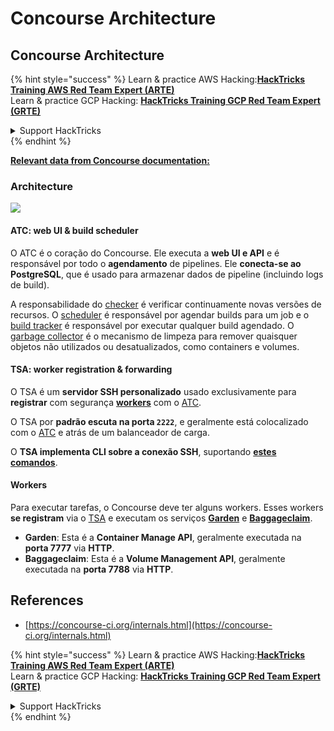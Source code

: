 # Concourse Architecture

## Concourse Architecture

{% hint style="success" %}
Learn & practice AWS Hacking:<img src="/.gitbook/assets/image.png" alt="" data-size="line">[**HackTricks Training AWS Red Team Expert (ARTE)**](https://training.hacktricks.xyz/courses/arte)<img src="/.gitbook/assets/image.png" alt="" data-size="line">\
Learn & practice GCP Hacking: <img src="/.gitbook/assets/image (2).png" alt="" data-size="line">[**HackTricks Training GCP Red Team Expert (GRTE)**<img src="/.gitbook/assets/image (2).png" alt="" data-size="line">](https://training.hacktricks.xyz/courses/grte)

<details>

<summary>Support HackTricks</summary>

* Check the [**subscription plans**](https://github.com/sponsors/carlospolop)!
* **Join the** 💬 [**Discord group**](https://discord.gg/hRep4RUj7f) or the [**telegram group**](https://t.me/peass) or **follow** us on **Twitter** 🐦 [**@hacktricks\_live**](https://twitter.com/hacktricks\_live)**.**
* **Share hacking tricks by submitting PRs to the** [**HackTricks**](https://github.com/carlospolop/hacktricks) and [**HackTricks Cloud**](https://github.com/carlospolop/hacktricks-cloud) github repos.

</details>
{% endhint %}

[**Relevant data from Concourse documentation:**](https://concourse-ci.org/internals.html)

### Architecture

![](<../../.gitbook/assets/image (187).png>)

#### ATC: web UI & build scheduler

O ATC é o coração do Concourse. Ele executa a **web UI e API** e é responsável por todo o **agendamento** de pipelines. Ele **conecta-se ao PostgreSQL**, que é usado para armazenar dados de pipeline (incluindo logs de build).

A responsabilidade do [checker](https://concourse-ci.org/checker.html) é verificar continuamente novas versões de recursos. O [scheduler](https://concourse-ci.org/scheduler.html) é responsável por agendar builds para um job e o [build tracker](https://concourse-ci.org/build-tracker.html) é responsável por executar qualquer build agendado. O [garbage collector](https://concourse-ci.org/garbage-collector.html) é o mecanismo de limpeza para remover quaisquer objetos não utilizados ou desatualizados, como containers e volumes.

#### TSA: worker registration & forwarding

O TSA é um **servidor SSH personalizado** usado exclusivamente para **registrar** com segurança [**workers**](https://concourse-ci.org/internals.html#architecture-worker) com o [ATC](https://concourse-ci.org/internals.html#component-atc).

O TSA por **padrão escuta na porta `2222`**, e geralmente está colocalizado com o [ATC](https://concourse-ci.org/internals.html#component-atc) e atrás de um balanceador de carga.

O **TSA implementa CLI sobre a conexão SSH**, suportando [**estes comandos**](https://concourse-ci.org/internals.html#component-tsa).

#### Workers

Para executar tarefas, o Concourse deve ter alguns workers. Esses workers **se registram** via o [TSA](https://concourse-ci.org/internals.html#component-tsa) e executam os serviços [**Garden**](https://github.com/cloudfoundry-incubator/garden) e [**Baggageclaim**](https://github.com/concourse/baggageclaim).

* **Garden**: Esta é a **Container Manage API**, geralmente executada na **porta 7777** via **HTTP**.
* **Baggageclaim**: Esta é a **Volume Management API**, geralmente executada na **porta 7788** via **HTTP**.

## References

* [https://concourse-ci.org/internals.html](https://concourse-ci.org/internals.html)

{% hint style="success" %}
Learn & practice AWS Hacking:<img src="/.gitbook/assets/image.png" alt="" data-size="line">[**HackTricks Training AWS Red Team Expert (ARTE)**](https://training.hacktricks.xyz/courses/arte)<img src="/.gitbook/assets/image.png" alt="" data-size="line">\
Learn & practice GCP Hacking: <img src="/.gitbook/assets/image (2).png" alt="" data-size="line">[**HackTricks Training GCP Red Team Expert (GRTE)**<img src="/.gitbook/assets/image (2).png" alt="" data-size="line">](https://training.hacktricks.xyz/courses/grte)

<details>

<summary>Support HackTricks</summary>

* Check the [**subscription plans**](https://github.com/sponsors/carlospolop)!
* **Join the** 💬 [**Discord group**](https://discord.gg/hRep4RUj7f) or the [**telegram group**](https://t.me/peass) or **follow** us on **Twitter** 🐦 [**@hacktricks\_live**](https://twitter.com/hacktricks\_live)**.**
* **Share hacking tricks by submitting PRs to the** [**HackTricks**](https://github.com/carlospolop/hacktricks) and [**HackTricks Cloud**](https://github.com/carlospolop/hacktricks-cloud) github repos.

</details>
{% endhint %}
